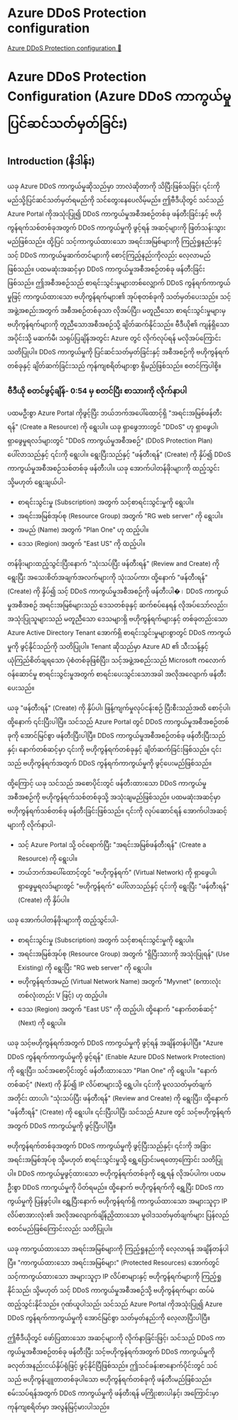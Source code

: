 # Azure DDoS Protection configuration

[Azure DDoS Protection configuration 🔗](https://www.coursera.org/learn/cybersecurity-solutions-and-microsoft-defender/lecture/IbMqY/azure-ddos-protection-configuration)

# Azure DDoS Protection Configuration (Azure DDoS ကာကွယ်မှု ပြင်ဆင်သတ်မှတ်ခြင်း)

## Introduction (နိဒါန်း)

ယခု Azure DDoS ကာကွယ်မှုဆိုသည်မှာ ဘာလဲဆိုတာကို သိပြီးဖြစ်သဖြင့်၊ ၎င်းကို မည်သို့ပြင်ဆင်သတ်မှတ်ရမည်ကို သင်တွေးနေပေလိမ့်မည်။ ဤဗီဒီယိုတွင် သင်သည် Azure Portal ကိုအသုံးပြု၍ DDoS ကာကွယ်မှုအစီအစဉ်တစ်ခု ဖန်တီးခြင်းနှင့် ဗဟိုကွန်ရက်သစ်တစ်ခုအတွက် DDoS ကာကွယ်မှုကို ဖွင့်ရန် အဆင့်များကို ဖြတ်သန်းသွားမည်ဖြစ်သည်။ ထို့ပြင် သင့်ကာကွယ်ထားသော အရင်းအမြစ်များကို ကြည့်ရှုနည်းနှင့် သင့် DDoS ကာကွယ်မှုဆက်တင်များကို စောင့်ကြည့်နည်းကိုလည်း လေ့လာမည်ဖြစ်သည်။ ပထမဆုံးအဆင့်မှာ DDoS ကာကွယ်မှုအစီအစဉ်တစ်ခု ဖန်တီးခြင်းဖြစ်သည်။ ဤအစီအစဉ်သည် စာရင်းသွင်းမှုများတစ်လျှောက် DDoS ကွန်ရက်ကာကွယ်မှုဖြင့် ကာကွယ်ထားသော ဗဟိုကွန်ရက်များ၏ အုပ်စုတစ်ခုကို သတ်မှတ်ပေးသည်။ သင့်အဖွဲ့အစည်းအတွက် အစီအစဉ်တစ်ခုသာ လိုအပ်ပြီး၊ မတူညီသော စာရင်းသွင်းမှုများမှ ဗဟိုကွန်ရက်များကို တူညီသောအစီအစဉ်သို့ ချိတ်ဆက်နိုင်သည်။ ဗီဒီယို၏ ကျန်ရှိသော အပိုင်းသို့ မဆက်မီ၊ သရုပ်ပြချိန်အတွင်း Azure တွင် လိုက်လုပ်ရန် မလိုအပ်ကြောင်း သတိပြုပါ။ DDoS ကာကွယ်မှုကို ပြင်ဆင်သတ်မှတ်ခြင်းနှင့် အစီအစဉ်ကို ဗဟိုကွန်ရက်တစ်ခုနှင့် ချိတ်ဆက်ခြင်းသည် ကုန်ကျစရိတ်များစွာ ရှိမည်ဖြစ်သည်။ စတင်ကြပါစို့။

### ဗီဒီယို စတင်ဖွင့်ချိန်- 0:54 မှ စတင်ပြီး စာသားကို လိုက်နာပါ

ပထမဦးစွာ Azure Portal ကိုဖွင့်ပြီး ဘယ်ဘက်အပေါ်ထောင့်ရှိ "အရင်းအမြစ်ဖန်တီးရန်" (Create a Resource) ကို ရွေးပါ။ ယခု ရှာဖွေဘားတွင် "DDoS" ဟု ရှာဖွေပါ၊ ရှာဖွေမှုရလဒ်များတွင် "DDoS ကာကွယ်မှုအစီအစဉ်" (DDoS Protection Plan) ပေါ်လာသည်နှင့် ၎င်းကို ရွေးပါ။ ရွေးပြီးသည်နှင့် "ဖန်တီးရန်" (Create) ကို နှိပ်၍ DDoS ကာကွယ်မှုအစီအစဉ်သစ်တစ်ခု ဖန်တီးပါ။ ယခု အောက်ပါတန်ဖိုးများကို ထည့်သွင်း သို့မဟုတ် ရွေးချယ်ပါ-

- စာရင်းသွင်းမှု (Subscription) အတွက် သင့်စာရင်းသွင်းမှုကို ရွေးပါ။
- အရင်းအမြစ်အုပ်စု (Resource Group) အတွက် "RG web server" ကို ရွေးပါ။
- အမည် (Name) အတွက် "Plan One" ဟု ထည့်ပါ။
- ဒေသ (Region) အတွက် "East US" ကို ထည့်ပါ။

တန်ဖိုးများထည့်သွင်းပြီးနောက် "သုံးသပ်ပြီး ဖန်တီးရန်" (Review and Create) ကို ရွေးပြီး အသေးစိတ်အချက်အလက်များကို သုံးသပ်ကာ၊ ထို့နောက် "ဖန်တီးရန်" (Create) ကို နှိပ်၍ သင့် DDoS ကာကွယ်မှုအစီအစဉ်ကို ဖန်တီးပါ�। DDoS ကာကွယ်မှုအစီအစဉ် အရင်းအမြစ်များသည် ဒေသတစ်ခုနှင့် ဆက်စပ်နေရန် လိုအပ်သော်လည်း၊ အသုံးပြုသူများသည် မတူညီသော ဒေသများရှိ ဗဟိုကွန်ရက်များနှင့် တစ်ခုတည်းသော Azure Active Directory Tenant အောက်ရှိ စာရင်းသွင်းမှုများစွာတွင် DDoS ကာကွယ်မှုကို ဖွင့်နိုင်သည်ကို သတိပြုပါ။ Tenant ဆိုသည်မှာ Azure AD ၏ သီးသန့်နှင့် ယုံကြည်စိတ်ချရသော ပုံစံတစ်ခုဖြစ်ပြီး၊ သင့်အဖွဲ့အစည်းသည် Microsoft ကလောက်ဝန်ဆောင်မှု စာရင်းသွင်းမှုအတွက် စာရင်းပေးသွင်းသောအခါ အလိုအလျောက် ဖန်တီးပေးသည်။

ယခု "ဖန်တီးရန်" (Create) ကို နှိပ်ပါ၊ ဖြန့်ကျက်မှုလုပ်ငန်းစဉ် ပြီးစီးသည်အထိ စောင့်ပါ၊ ထို့နောက် ၎င်းပြီးပါပြီ။ သင်သည် Azure Portal တွင် DDoS ကာကွယ်မှုအစီအစဉ်တစ်ခုကို အောင်မြင်စွာ ဖန်တီးပြီးပါပြီ။ DDoS ကာကွယ်မှုအစီအစဉ်တစ်ခု ဖန်တီးပြီးသည်နှင့်၊ နောက်တစ်ဆင့်မှာ ၎င်းကို ဗဟိုကွန်ရက်တစ်ခုနှင့် ချိတ်ဆက်ခြင်းဖြစ်သည်။ ၎င်းသည် ဗဟိုကွန်ရက်အတွက် DDoS ကွန်ရက်ကာကွယ်မှုကို ဖွင့်ပေးမည်ဖြစ်သည်။

ထို့ကြောင့် ယခု သင်သည် အစောပိုင်းတွင် ဖန်တီးထားသော DDoS ကာကွယ်မှုအစီအစဉ်ကို ဗဟိုကွန်ရက်သစ်တစ်ခုသို့ အသုံးချမည်ဖြစ်သည်။ ပထမဆုံးအဆင့်မှာ ဗဟိုကွန်ရက်သစ်တစ်ခု ဖန်တီးခြင်းဖြစ်သည်။ ၎င်းကို လုပ်ဆောင်ရန် အောက်ပါအဆင့်များကို လိုက်နာပါ-

- သင့် Azure Portal သို့ ဝင်ရောက်ပြီး "အရင်းအမြစ်ဖန်တီးရန်" (Create a Resource) ကို ရွေးပါ။
- ဘယ်ဘက်အပေါ်ထောင့်တွင် "ဗဟိုကွန်ရက်" (Virtual Network) ကို ရှာဖွေပါ၊ ရှာဖွေမှုရလဒ်များတွင် "ဗဟိုကွန်ရက်" ပေါ်လာသည်နှင့် ၎င်းကို ရွေးပြီး "ဖန်တီးရန်" (Create) ကို နှိပ်ပါ။

ယခု အောက်ပါတန်ဖိုးများကို ထည့်သွင်းပါ-

- စာရင်းသွင်းမှု (Subscription) အတွက် သင့်စာရင်းသွင်းမှုကို ရွေးပါ။
- အရင်းအမြစ်အုပ်စု (Resource Group) အတွက် "ရှိပြီးသားကို အသုံးပြုရန်" (Use Existing) ကို ရွေးပြီး "RG web server" ကို ရွေးပါ။
- ဗဟိုကွန်ရက်အမည် (Virtual Network Name) အတွက် "Myvnet" (စကားလုံးတစ်လုံးတည်း V ဖြင့်) ဟု ထည့်ပါ။
- ဒေသ (Region) အတွက် "East US" ကို ထည့်ပါ၊ ထို့နောက် "နောက်တစ်ဆင့်" (Next) ကို ရွေးပါ။

ယခု သင့်ဗဟိုကွန်ရက်အတွက် DDoS ကာကွယ်မှုကို ဖွင့်ရန် အချိန်တန်ပါပြီ။ "Azure DDoS ကွန်ရက်ကာကွယ်မှုကို ဖွင့်ရန်" (Enable Azure DDoS Network Protection) ကို ရွေးပြီး၊ သင်အစောပိုင်းတွင် ဖန်တီးထားသော "Plan One" ကို ရွေးပါ။ "နောက်တစ်ဆင့်" (Next) ကို နှိပ်၍ IP လိပ်စာများသို့ ရွှေ့ပါ။ ၎င်းကို မူလသတ်မှတ်ချက်အတိုင်း ထားပါ၊ "သုံးသပ်ပြီး ဖန်တီးရန်" (Review and Create) ကို ရွေးပြီး၊ ထို့နောက် "ဖန်တီးရန်" (Create) ကို ရွေးပါ။ ၎င်းပြီးပါပြီ၊ သင်သည် Azure တွင် သင့်ဗဟိုကွန်ရက်အတွက် DDoS ကာကွယ်မှုကို ဖွင့်ပြီးပါပြီ။

ဗဟိုကွန်ရက်တစ်ခုအတွက် DDoS ကာကွယ်မှုကို ဖွင့်ပြီးသည်နှင့်၊ ၎င်းကို အခြားအရင်းအမြစ်အုပ်စု သို့မဟုတ် စာရင်းသွင်းမှုသို့ ရွှေ့ပြောင်းမရတော့ကြောင်း သတိပြုပါ။ DDoS ကာကွယ်မှုဖွင့်ထားသော ဗဟိုကွန်ရက်တစ်ခုကို ရွှေ့ရန် လိုအပ်ပါက၊ ပထမဦးစွာ DDoS ကာကွယ်မှုကို ပိတ်ရမည်။ ထို့နောက် ဗဟိုကွန်ရက်ကို ရွှေ့ပြီး DDoS ကာကွယ်မှုကို ပြန်ဖွင့်ပါ။ ရွှေ့ပြီးနောက် ဗဟိုကွန်ရက်ရှိ ကာကွယ်ထားသော အများသူငှာ IP လိပ်စာအားလုံး၏ အလိုအလျောက်ချိန်ညှိထားသော မူဝါဒသတ်မှတ်ချက်များ ပြန်လည်စတင်မည်ဖြစ်ကြောင်းလည်း သတိပြုပါ။

ယခု ကာကွယ်ထားသော အရင်းအမြစ်များကို ကြည့်ရှုနည်းကို လေ့လာရန် အချိန်တန်ပါပြီ။ "ကာကွယ်ထားသော အရင်းအမြစ်များ" (Protected Resources) အောက်တွင် သင့်ကာကွယ်ထားသော အများသူငှာ IP လိပ်စာများနှင့် ဗဟိုကွန်ရက်များကို ကြည့်ရှုနိုင်သည်၊ သို့မဟုတ် သင့် DDoS ကာကွယ်မှုအစီအစဉ်သို့ ဗဟိုကွန်ရက်များ ထပ်မံထည့်သွင်းနိုင်သည်။ ဂုဏ်ယူပါသည်၊ သင်သည် Azure Portal ကိုအသုံးပြု၍ Azure DDoS ကွန်ရက်ကာကွယ်မှုကို အောင်မြင်စွာ သတ်မှတ်နည်းကို လေ့လာပြီးပါပြီ။

ဤဗီဒီယိုတွင် ဖော်ပြထားသော အဆင့်များကို လိုက်နာခြင်းဖြင့်၊ သင်သည် DDoS ကာကွယ်မှုအစီအစဉ်တစ်ခု ဖန်တီးပြီး သင့်ဗဟိုကွန်ရက်အတွက် DDoS ကာကွယ်မှုကို ခလုတ်အနည်းငယ်နှိပ်ရုံဖြင့် ဖွင့်နိုင်ပြီဖြစ်သည်။ ဤသင်ခန်းစာနောက်ပိုင်းတွင် သင်သည် ဗဟိုကွန်ပျူတာတစ်ခုပါသော ဗဟိုကွန်ရက်တစ်ခုကို ဖန်တီးမည်ဖြစ်သည်။ စမ်းသပ်ရန်အတွက် DDoS ကာကွယ်မှုကို ဖန်တီးရန် မကြိုးစားပါနှင့်၊ အကြောင်းမှာ ကုန်ကျစရိတ်မှာ အလွန်မြင့်မားပါသည်။
